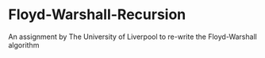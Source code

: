 # Floyd-Warshall-Recursion
An assignment by The University of Liverpool to re-write the Floyd-Warshall algorithm

